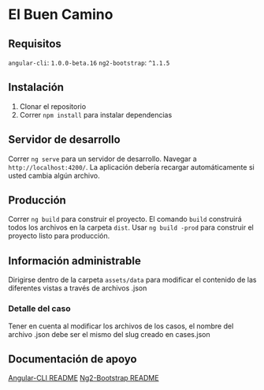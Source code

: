 # El Buen Camino

## Requisitos
`angular-cli`: `1.0.0-beta.16`
`ng2-bootstrap`: `^1.1.5`

## Instalación
1. Clonar el repositorio
2. Correr `npm install` para instalar dependencias

## Servidor de desarrollo
Correr `ng serve` para un servidor de desarrollo. Navegar a `http://localhost:4200/`. La aplicación debería recargar automáticamente si usted cambia algún archivo.

## Producción
Correr `ng build` para construir el proyecto. El comando `build` construirá todos los archivos en la carpeta `dist`. Usar `ng build -prod` para construir el proyecto listo para producción.

## Información administrable
Dirigirse dentro de la carpeta `assets/data` para modificar el contenido de las diferentes vistas a través de archivos .json

### Detalle del caso
Tener en cuenta al modificar los archivos de los casos, el nombre del archivo .json debe ser el mismo del slug creado en cases.json

## Documentación de apoyo
[Angular-CLI README](https://github.com/angular/angular-cli/blob/master/README.md)
[Ng2-Bootstrap README](https://github.com/valor-software/ng2-bootstrap/blob/development/README.md)